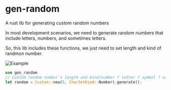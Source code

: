 # gen-random
A rust lib for generating custom random numbers

In most development scenarios, we need to generate random numbers that include letters, numbers, and sometimes letters.

So, this lib includes these functions, we just need to set length and kind of randmon number.

![Example](https://repo-1256831547.cos.ap-shanghai.myqcloud.com/2023/202301141355517.png)


```rust
use gen_random
// Custom random number's length and kind(number ? letter ? symbol ? or number and letter ...)
let random = Custom::new(5, CharSetKind::Number).generate();
```

